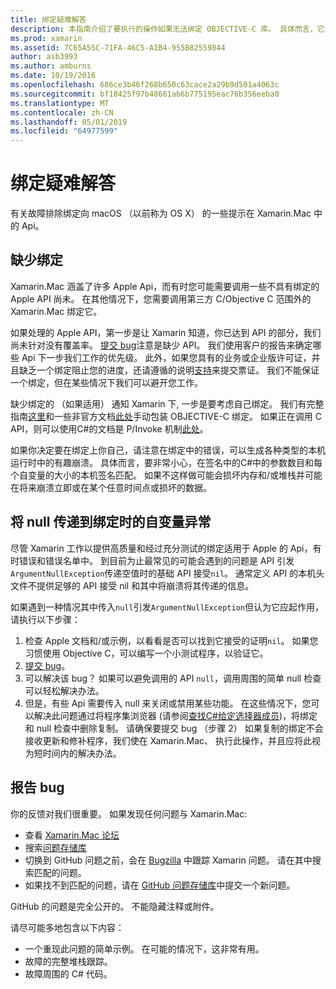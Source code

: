 ```yaml
---
title: 绑定疑难解答
description: 本指南介绍了要执行的操作如果无法绑定 OBJECTIVE-C 库。 具体而言，它讨论了缺少绑定，将 null 传递给绑定和报告 bug 时的自变量异常。
ms.prod: xamarin
ms.assetid: 7C65A55C-71FA-46C5-A1B4-955B82559844
author: asb3993
ms.author: amburns
ms.date: 10/19/2016
ms.openlocfilehash: 686ce3b46f268b650c63cace2a29b9d501a4063c
ms.sourcegitcommit: bf18425f97b48661ab6b775195eac76b356eeba0
ms.translationtype: MT
ms.contentlocale: zh-CN
ms.lasthandoff: 05/01/2019
ms.locfileid: "64977599"
---
```

# <a name="binding-troubleshooting"></a>绑定疑难解答

有关故障排除绑定向 macOS （以前称为 OS X） 的一些提示在 Xamarin.Mac 中的 Api。

## <a name="missing-bindings"></a>缺少绑定

Xamarin.Mac 涵盖了许多 Apple Api，而有时您可能需要调用一些不具有绑定的 Apple API 尚未。 在其他情况下，您需要调用第三方 C/Objective C 范围外的 Xamarin.Mac 绑定它。

如果处理的 Apple API，第一步是让 Xamarin 知道，你已达到 API 的部分，我们尚未针对没有覆盖率。 [提交 bug](#reporting-bugs)注意是缺少 API。 我们使用客户的报告来确定哪些 Api 下一步我们工作的优先级。 此外，如果您具有的业务或企业版许可证，并且缺乏一个绑定阻止您的进度，还请遵循的说明[支持](http://xamarin.com/support)来提交票证。 我们不能保证一个绑定，但在某些情况下我们可以避开您工作。

缺少绑定的 （如果适用） 通知 Xamarin 下, 一步是要考虑自己绑定。 我们有完整指南[这里](~/cross-platform/macios/binding/overview.md)和一些非官方文档[此处](http://brendanzagaeski.appspot.com/xamarin/0002.html)手动包装 OBJECTIVE-C 绑定。 如果正在调用 C API，则可以使用C#的文档是 P/Invoke 机制[此处](https://www.mono-project.com/docs/advanced/pinvoke/)。

如果你决定要在绑定上你自己，请注意在绑定中的错误，可以生成各种类型的本机运行时中的有趣崩溃。 具体而言，要非常小心，在签名中的C#中的参数数目和每个自变量的大小的本机签名匹配。 如果不这样做可能会损坏内存和/或堆栈并可能在将来崩溃立即或在某个任意时间点或损坏的数据。

## <a name="argument-exceptions-when-passing-null-to-a-binding"></a>将 null 传递到绑定时的自变量异常

尽管 Xamarin 工作以提供高质量和经过充分测试的绑定适用于 Apple 的 Api，有时错误和错误名单中。 到目前为止最常见的可能会遇到的问题是 API 引发`ArgumentNullException`传递空值时的基础 API 接受`nil`。 通常定义 API 的本机头文件不提供足够的 API 接受 nil 和其中将崩溃将其传递的信息。

如果遇到一种情况其中传入`null`引发`ArgumentNullException`但认为它应起作用，请执行以下步骤：

1. 检查 Apple 文档和/或示例，以看看是否可以找到它接受的证明`nil`。 如果您习惯使用 Objective C，可以编写一个小测试程序，以验证它。
2. [提交 bug](#reporting-bugs)。
3. 可以解决该 bug？ 如果可以避免调用的 API `null`，调用周围的简单 null 检查可以轻松解决办法。
4. 但是，有些 Api 需要传入 null 来关闭或禁用某些功能。 在这些情况下，您可以解决此问题通过将程序集浏览器 (请参阅[查找C#给定选择器成员](~/mac/app-fundamentals/mac-apis.md#finding_selector))，将绑定和 null 检查中删除复制。 请确保要提交 bug （步骤 2） 如果复制的绑定不会接收更新和修补程序，我们使在 Xamarin.Mac、 执行此操作，并且应将此视为短时间内的解决办法。

<a name="reporting-bugs"/>

## <a name="reporting-bugs"></a>报告 bug

你的反馈对我们很重要。 如果发现任何问题与 Xamarin.Mac:

- 查看 [Xamarin.Mac 论坛](https://forums.xamarin.com/categories/mac)
- 搜索[问题存储库](https://github.com/xamarin/xamarin-macios/issues) 
- 切换到 GitHub 问题之前，会在 [Bugzilla](https://bugzilla.xamarin.com/describecomponents.cgi) 中跟踪 Xamarin 问题。 请在其中搜索匹配的问题。
- 如果找不到匹配的问题，请在 [GitHub 问题存储库](https://github.com/xamarin/xamarin-macios/issues/new)中提交一个新问题。

GitHub 的问题是完全公开的。 不能隐藏注释或附件。 

请尽可能多地包含以下内容：

- 一个重现此问题的简单示例。 在可能的情况下，这非常有用。 
- 故障的完整堆栈跟踪。
- 故障周围的 C# 代码。
